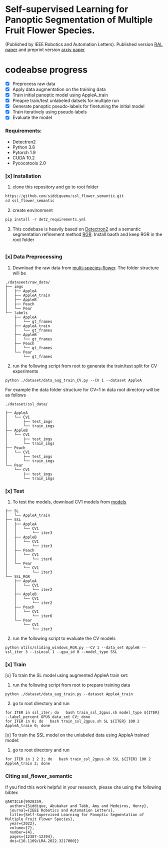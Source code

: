 # Self-supervised Learning for Panoptic Segmentation of Multiple Fruit Flower Species.
(Published by IEEE Robotics and Automation Letters). Published version [RAL paper](https://ieeexplore.ieee.org/document/9928359) and preprint version [arxiv paper](https://arxiv.org/abs/2209.04618)

# codeabse progress
- [x] Preprocess raw data
- [x] Apply data augmentation on the training data
- [x] Train initial panoptic model using AppleA_train
- [x] Preapre train/test unlabeled datsets for multiple run
- [x] Generate panoptic pseudo-labels for finetuning the initial model
- [x] Train iteratively using pseudo labels
- [x] Evaluate the model

### Requirements: ###
* Detectron2
* Python 3.8
* Pytorch 1.9
* CUDA 10.2
* Pycocotools 2.0

### [x] Installation ###

1. clone this repository and go to root folder
```python
https://github.com/siddiquemu/ssl_flower_semantic.git
cd ssl_flower_semantic
```
2. create environment
```python
pip install -r det2_requirements.yml
```
3. This codebase is heavily based on [Detectron2](https://github.com/facebookresearch/detectron2) and a semantic segmentation refinement method [RGR](https://bitbucket.org/phil_dias/rgr-public/src/master/). Install baoth and keep RGR in the root folder

```./ssl_flower_semantic/
```

### [x] Data Preprocessing ###
1. Download the raw data from [multi-species-flower](https://drive.google.com/drive/folders/1GXZTdeVZIvpU0F3oddjCqbTNi3VjxRNY?usp=sharing). The folder structure will be
```
./dataseet/raw_data/
├── imgs
│   ├── AppleA
│   ├── AppleA_train
│   ├── AppleB
│   ├── Peach
│   └── Pear
└── labels
    ├── AppleA
    │   └── gt_frames
    ├── AppleA_train
    │   └── gt_frames
    ├── AppleB
    │   └── gt_frames
    ├── Peach
    │   └── gt_frames
    └── Pear
        └── gt_frames
```
2. run the following script from root to generate the train/test split for CV experiments
```
python ./dataset/data_aug_train_CV.py --CV 1 --dataset AppleA
```

For example the data folder structure for CV=1 in data root directory will be as follows
```
./dataset/ssl_data/
```
```
├── AppleA
│   └── CV1
│       ├── test_imgs
│       └── train_imgs
├── AppleB
│   └── CV1
│       ├── test_imgs
│       └── train_imgs
├── Peach
│   └── CV1
│       ├── test_imgs
│       └── train_imgs
└── Pear
    └── CV1
        ├── test_imgs
        └── train_imgs
```

### [x] Test ###
1. To test the models, download CV1 models from [models](https://drive.google.com/drive/folders/1vzpWOZmsXKS2NdFhIV1Vw9VcMhi669TQ?usp=sharing)
```
├── SL
│   └── AppleA_train
├── SSL
│   ├── AppleA
│   │   └── CV1
│   │       └── iter3
│   ├── AppleB
│   │   └── CV1
│   │       └── iter3
│   ├── Peach
│   │   └── CV1
│   │       └── iter6
│   └── Pear
│       └── CV1
│           └── iter3
└── SSL_RGR
    ├── AppleA
    │   └── CV1
    │       └── iter2
    ├── AppleB
    │   └── CV1
    │       └── iter2
    ├── Peach
    │   └── CV1
    │       └── iter6
    └── Pear
        └── CV1
            └── iter3
```
2. run the following script to evaluate the CV models

```
python utils/sliding_windows_RGR.py --CV 1 --data_set AppleB --ssl_iter 3 --isLocal 1 --gpu_id 0 --model_type SSL
```

### [x] Train ###
[x] To train the SL model using augmented AppleA train set:
1. run the following script from root to prepare training data

```
python ./dataset/data_aug_train.py --dataset AppleA_train
```
2.  go to root directory and run

```
for ITER in ssl_iter; do   bash train_ssl_2gpus.sh model_type ${ITER} --label_percent GPUS data_set CV; done
for ITER in 0; do   bash train_ssl_2gpus.sh SL ${ITER} 100 2 AppleA_train 0; done
```

[x] To train the SSL model on the unlabeled data using AppleA trained model:

1.  go to root directory and run

```
for ITER in 1 2 3; do   bash train_ssl_2gpus.sh SSL ${ITER} 100 2 AppleA_train 2; done
```

### Citing ssl_flower_semantic ###
If you find this work helpful in your research, please cite using the following bibtex
```
@ARTICLE{9928359,
  author={Siddique, Abubakar and Tabb, Amy and Medeiros, Henry},
  journal={IEEE Robotics and Automation Letters}, 
  title={Self-Supervised Learning for Panoptic Segmentation of Multiple Fruit Flower Species}, 
  year={2022},
  volume={7},
  number={4},
  pages={12387-12394},
  doi={10.1109/LRA.2022.3217000}}

```
